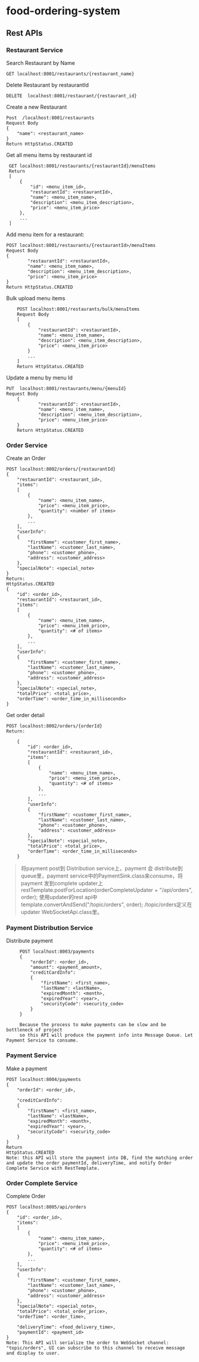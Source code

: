 # food-ordering-system

## Rest APIs
### Restaurant Service
Search Restaurant by Name
    
    GET localhost:8001/restaurants/{restaurant_name}

Delete Restaurant by restaurantId

    DELETE  localhost:8001/restaurant/{restaurant_id}
    
Create a new Restaurant

    Post  /localhost:8001/restaurants
    Request Body
    {
        "name": <restaurant_name>
    }
    Return HttpStatus.CREATED

Get all menu items by restaurant id
     
     GET localhost:8001/restaurants/{restaurantId}/menuItems
     Return
     [
         {
             "id": <menu_item_id>,
             "restaurantId": <restaurantId>,
             "name": <menu_item_name>,
             "description": <menu_item_description>,
             "price": <menu_item_price>
         },
         ...
     ]

Add menu item for a restaurant:

    
	POST localhost:8001/restaurants/{restaurantId>/menuItems
    Request Body
    {
            "restaurantId": <restaurantId>,
            "name": <menu_item_name>,
            "description": <menu_item_description>,
            "price": <menu_item_price>
    }
    Return HttpStatus.CREATED

Bulk upload menu items
        
        POST localhost:8001/restaurants/bulk/menuItems
        Request Body
        [
            {
                "restaurantId": <restaurantId>,
                "name": <menu_item_name>,
                "description": <menu_item_description>,
                "price": <menu_item_price>
            }
            ...
        ]
        Return HttpStatus.CREATED
	
Update a menu by menu Id

    PUT  localhost:8001/restaurants/menu/{menuId}
	Request Body
        {
                "restaurantId": <restaurantId>,
                "name": <menu_item_name>,
                "description": <menu_item_description>,
                "price": <menu_item_price>
        }
        Return HttpStatus.CREATED

### Order Service
Create an Order

    POST localhost:8002/orders/{restaurantId}
    {
        "restaurantId": <restaurant_id>,
        "items":
        [
            {
                "name": <menu_item_name>,
                "price": <menu_item_price>,
                "quantity": <number of items>
            },
            ...
        ],
        "userInfo":
        {
            "firstName": <customer_first_name>,
            "lastName": <customer_last_name>,
            "phone": <customer_phone>,
            "address": <customer_address>
        },
        "specialNote": <special_note>
    }
    Return:
    HttpStatus.CREATED
    {
        "id": <order_id>,
        "restaurantId": <restaurant_id>,
        "items":
        [
            {
                "name": <menu_item_name>,
                "price": <menu_item_price>,
                "quantity": <# of items>
            },
            ...
        ],
        "userInfo":
        {
            "firstName": <customer_first_name>,
            "lastName": <customer_last_name>,
            "phone": <customer_phone>,
            "address": <customer_address>
        },
        "specialNote": <special_note>,
        "totalPrice": <total_price>,
        "orderTime": <order_time_in_milliseconds>
    }



Get order detail

    POST localhost:8002/orders/{orderId}
    Return:
        
        {
            "id": <order_id>,
            "restaurantId": <restaurant_id>,
            "items":
            [
                {
                    "name": <menu_item_name>,
                    "price": <menu_item_price>,
                    "quantity": <# of items>
                },
                ...
            ],
            "userInfo":
            {
                "firstName": <customer_first_name>,
                "lastName": <customer_last_name>,
                "phone": <customer_phone>,
                "address": <customer_address>
            },
            "specialNote": <special_note>,
            "totalPrice": <total_price>,
            "orderTime": <order_time_in_milliseconds>
        }
    
> 将payment post到 Distribution service上，payment 会 distribute到queue里，payment service中的PaymentSink.class来consume，将payment
 发到complete updater上restTemplate.postForLocation(orderCompleteUpdater + "/api/orders", order); 使用updater的rest api中 template.convertAndSend("/topic/orders", order);
  /topic/orders定义在updater WebSocketApi.class里。
### Payment Distribution Service
Distribute payment
         
         POST localhost:8003/payments
         {
             "orderId": <order_id>,
             "amount": <payment_amount>,
             "creditCardInfo": 
             {
                 "firstName": <first_name>,
                 "lastName": <lastName>,
                 "expiredMonth": <month>,
                 "expiredYear": <year>,
                 "securityCode": <security_code>
             }
         }
         
         Because the process to make payments can be slow and be bottleneck of project
         so this API will produce the payment info into Message Queue. Let Payment Service to consume.

### Payment Service
Make a payment

    POST localhost:8004/payments
    {
        "orderId": <order_id>,
        
        "creditCardInfo": 
        {
            "firstName": <first_name>,
            "lastName": <lastName>,
            "expiredMonth": <month>,
            "expiredYear": <year>,
            "securityCode": <security_code>
        }
    }
    Return
    HttpStatus.CREATED
    Note: this API will store the payment into DB, find the matching order 
    and update the order paymentId, deliveryTime, and notify Order Complete Service with RestTemplate.



### Order Complete Service
Complete Order
    
    POST localhost:8005/api/orders
    {
        "id": <order_id>,
        "items":
        [
            {
                "name": <menu_item_name>,
                "price": <menu_item_price>,
                "quantity": <# of items>
            },
            ...
        ],
        "userInfo":
        {
            "firstName": <customer_first_name>,
            "lastName": <customer_last_name>,
            "phone": <customer_phone>,
            "address": <customer_address>
        },
        "specialNote": <special_note>,
        "totalPrice": <total_order_price>,
        "orderTime": <order_time>,
        
        "deliveryTime": <food_delivery_time>,
        "paymentId": <payment_id>
    }
    Note: This API will serialize the order to WebSocket channel: "topic/orders", UI can subscribe to this channel to receive message and display to user.
    
